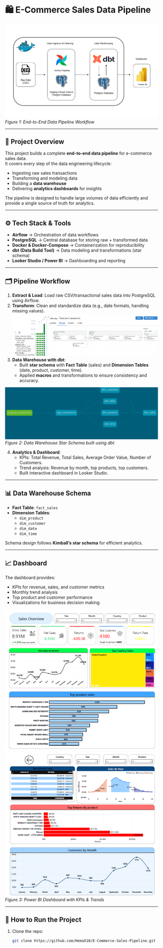 # 🛍️ E-Commerce Sales Data Pipeline

![Workflow](./images/workflow.png)  
*Figure 1: End-to-End Data Pipeline Workflow*

---

## 📌 Project Overview
This project builds a complete **end-to-end data pipeline** for e-commerce sales data.  
It covers every step of the data engineering lifecycle:
- Ingesting raw sales transactions
- Transforming and modeling data
- Building a **data warehouse**
- Delivering **analytics dashboards** for insights

The pipeline is designed to handle large volumes of data efficiently and provide a single source of truth for analytics.

---

## ⚙️ Tech Stack & Tools
- **Airflow** → Orchestration of data workflows  
- **PostgreSQL** → Central database for storing raw + transformed data  
- **Docker & Docker-Compose** → Containerization for reproducibility  
- **dbt (Data Build Tool)** → Data modeling and transformations (star schema)  
- **Looker Studio / Power BI** → Dashboarding and reporting  

---

## 🗂️ Pipeline Workflow
1. **Extract & Load**: Load raw CSV/transactional sales data into PostgreSQL using Airflow.  
2. **Transform**: Clean and standardize data (e.g., date formats, handling missing values).
![Airflow Workflow](./images/airflow%20workflow.png)  
3. **Data Warehouse with dbt**:
   - Built **star schema** with **Fact Table** (sales) and **Dimension Tables** (date, product, customer, time).
   - Applied **macros** and transformations to ensure consistency and accuracy.  

![DBT Schema](./images/dbt-dag.png)  
*Figure 2: Data Warehouse Star Schema built using dbt*

4. **Analytics & Dashboard**:
   - KPIs: Total Revenue, Total Sales, Average Order Value, Number of Customers.  
   - Trend analysis: Revenue by month, top products, top customers.  
   - Built interactive dashboard in Looker Studio.  

---

## 📊 Data Warehouse Schema
- **Fact Table**: `fact_sales`  
- **Dimension Tables**:  
  - `dim_product`  
  - `dim_customer`  
  - `dim_date`  
  - `dim_time`

Schema design follows **Kimball’s star schema** for efficient analytics.

---

## 📈 Dashboard
The dashboard provides:
- KPIs for revenue, sales, and customer metrics  
- Monthly trend analysis  
- Top product and customer performance  
- Visualizations for business decision making  

![Dashboard](./images/sales%20overview.png)  
![Dashboard](./images/sales.png)  
*Figure 3: Power BI Dashboard with KPIs & Trends*

---

## 🚀 How to Run the Project
1. Clone the repo:  
   ```bash
   git clone https://github.com/HemaX10/E-Commerce-Sales-Pipeline.git
